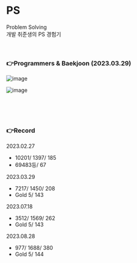 
# PS

Problem Solving<br>
개발 취준생의 PS 경험기
<br><br><br>


### 👉Programmers & Baekjoon (2023.03.29)

![image](https://github.com/jin-dooly/PS/assets/92137309/3dc306b6-b067-4bc0-8795-2822cbf081e8)

![image](https://user-images.githubusercontent.com/92137309/228511930-170a7c33-d1a6-474b-8c79-0f04e0aa7adc.png)

<br><br>
<br>

### 👉Record

2023.02.27
- 10201/ 1397/ 185
- 69483등/ 67

2023.03.29
- 7217/ 1450/ 208
- Gold 5/ 143

2023.07.18
- 3512/ 1569/ 262
- Gold 5/ 143
  
2023.08.28
- 977/ 1688/ 380
- Gold 5/ 144

